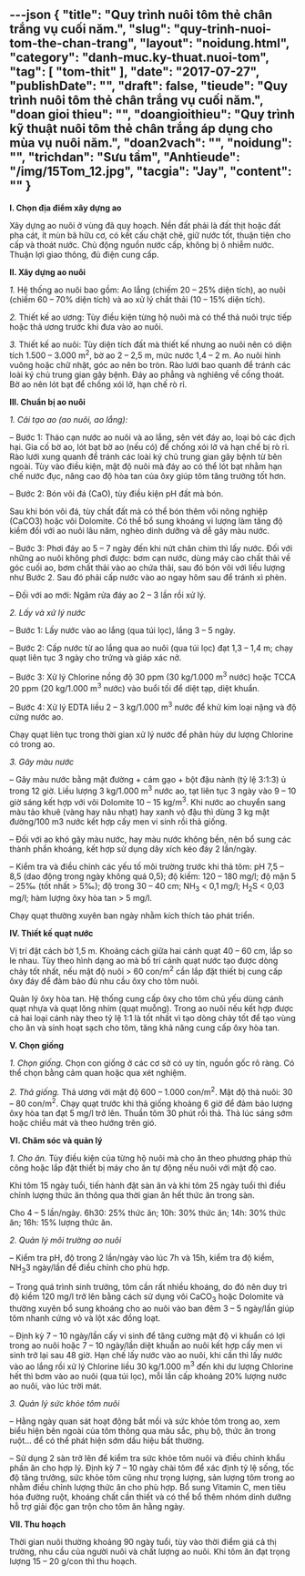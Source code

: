---json
{
    "title": "Quy trình  nuôi tôm thẻ chân trắng vụ cuối năm.",
    "slug": "quy-trinh-nuoi-tom-the-chan-trang",
    "layout": "noidung.html",
    "category": "danh-muc.ky-thuat.nuoi-tom",
    "tag": [
        "tom-thit"
    ],
    "date": "2017-07-27",
    "publishDate": "",
    "draft": false,
    "tieude": "Quy trình  nuôi tôm thẻ chân trắng vụ cuối năm.",
    "doan gioi thieu": "",
    "doangioithieu": "Quy trình kỹ thuật nuôi tôm thẻ chân trắng áp dụng cho mùa vụ nuôi năm.",
    "doan2vach": "",
    "noidung": "",
    "trichdan": "Sưu tầm",
    "Anhtieude": "/img/15Tom_12.jpg",
    "tacgia": "Jay",
    "__content__": ""
}
---
<p><span style="font-size:14px"><strong>I. Chọn địa điểm x&acirc;y dựng ao</strong></span></p>

<p><span style="font-size:14px">X&acirc;y dựng ao nu&ocirc;i ở v&ugrave;ng đ&atilde; quy hoạch. Nền đất phải l&agrave; đất thịt hoặc đất pha c&aacute;t, &iacute;t m&ugrave;n b&atilde; hữu cơ, c&oacute; kết cấu chặt chẽ, giữ nước tốt, thuận tiện cho cấp v&agrave; tho&aacute;t nước. Chủ động nguồn nước cấp, kh&ocirc;ng bị &ocirc; nhiễm nước. Thuận lợi giao th&ocirc;ng, đủ điện cung cấp.</span></p>

<p><span style="font-size:14px"><strong>II. X&acirc;y dựng ao nu&ocirc;i</strong></span></p>

<p><span style="font-size:14px"><em>1.</em>&nbsp;Hệ thống ao nu&ocirc;i bao gồm: Ao lắng (chiếm 20 &ndash; 25% diện t&iacute;ch), ao nu&ocirc;i (chiếm 60 &ndash; 70% diện t&iacute;ch) v&agrave; ao xử l&yacute; chất thải (10 &ndash; 15% diện t&iacute;ch).</span></p>

<p><span style="font-size:14px"><em>2.</em>&nbsp;Thiết kế ao ương: T&ugrave;y điều kiện từng hộ nu&ocirc;i m&agrave; c&oacute; thể thả nu&ocirc;i trực tiếp hoặc thả ương trước khi đưa v&agrave;o ao nu&ocirc;i.</span></p>

<p><span style="font-size:14px"><em>3.</em>&nbsp;Thiết kế ao nu&ocirc;i: T&ugrave;y diện t&iacute;ch đất m&agrave; thiết kế nhưng ao nu&ocirc;i n&ecirc;n c&oacute; diện t&iacute;ch 1.500 &ndash; 3.000 m<sup>2</sup>, bờ ao 2 &ndash; 2,5 m, mức nước 1,4 &ndash; 2 m. Ao nu&ocirc;i h&igrave;nh vu&ocirc;ng hoặc chữ nhật, g&oacute;c ao n&ecirc;n bo tr&ograve;n. R&agrave;o lưới bao quanh để tr&aacute;nh c&aacute;c lo&agrave;i k&yacute; chủ trung gian g&acirc;y bệnh. Đ&aacute;y ao phẳng v&agrave; nghi&ecirc;ng về cống tho&aacute;t. Bờ ao n&ecirc;n l&oacute;t bạt để chống x&oacute;i lở, hạn chế r&ograve; rỉ.</span></p>

<p><span style="font-size:14px"><strong>III. Chuẩn bị ao nu&ocirc;i</strong></span></p>

<p><span style="font-size:14px"><em>1. Cải tạo ao (ao nu&ocirc;i, ao lắng):</em></span></p>

<p><span style="font-size:14px">&ndash; Bước 1: Th&aacute;o cạn nước ao nu&ocirc;i v&agrave; ao lắng, s&ecirc;n v&eacute;t đ&aacute;y ao, loại bỏ c&aacute;c địch hại. Gia cố bờ ao, l&oacute;t bạt bờ ao (nếu c&oacute;) để chống x&oacute;i lở v&agrave; hạn chế bị r&ograve; rỉ. R&agrave;o lưới xung quanh để tr&aacute;nh c&aacute;c lo&agrave;i k&yacute; chủ trung gian g&acirc;y bệnh từ b&ecirc;n ngo&agrave;i. T&ugrave;y v&agrave;o điều kiện, mật độ nu&ocirc;i m&agrave; đ&aacute;y ao c&oacute; thể l&oacute;t bạt nhằm hạn chế nước đục, n&acirc;ng cao độ h&ograve;a tan của &ocirc;xy gi&uacute;p t&ocirc;m tăng trưởng tốt hơn.</span></p>

<p><span style="font-size:14px">&ndash; Bước 2: B&oacute;n v&ocirc;i đ&aacute; (CaO), t&ugrave;y điều kiện pH đất m&agrave; b&oacute;n.</span></p>

<p><span style="font-size:14px">Sau khi b&oacute;n v&ocirc;i đ&aacute;, t&ugrave;y chất đất m&agrave; c&oacute; thể b&oacute;n th&ecirc;m v&ocirc;i n&ocirc;ng nghiệp (CaCO3) hoặc v&ocirc;i Dolomite. C&oacute; thể bổ sung kho&aacute;ng vi lượng l&agrave;m tăng độ kiềm đối với ao nu&ocirc;i l&acirc;u năm, ngh&egrave;o dinh dưỡng v&agrave; dễ g&acirc;y m&agrave;u nước.</span></p>

<p><span style="font-size:14px">&ndash; Bước 3: Phơi đ&aacute;y ao 5 &ndash; 7 ng&agrave;y đến khi nứt ch&acirc;n chim th&igrave; lấy nước. Đối với những ao nu&ocirc;i kh&ocirc;ng phơi được: bơm cạn nước, d&ugrave;ng m&aacute;y c&agrave;o chất thải về g&oacute;c cuối ao, bơm chất thải v&agrave;o ao chứa thải, sau đ&oacute; b&oacute;n v&ocirc;i với liều lượng như Bước 2. Sau đ&oacute; phải cấp nước v&agrave;o ao ngay h&ocirc;m sau để tr&aacute;nh x&igrave; ph&egrave;n.</span></p>

<p><span style="font-size:14px">&ndash; Đối với ao mới: Ng&acirc;m rửa đ&aacute;y ao 2 &ndash; 3 lần rồi xử l&yacute;.</span></p>

<p><span style="font-size:14px"><em>2. Lấy v&agrave; xử l&yacute; nước</em></span></p>

<p><span style="font-size:14px">&ndash; Bước 1: Lấy nước v&agrave;o ao lắng (qua t&uacute;i lọc), lắng 3 &ndash; 5 ng&agrave;y.</span></p>

<p><span style="font-size:14px">&ndash; Bước 2: Cấp nước từ ao lắng qua ao nu&ocirc;i (qua t&uacute;i lọc) đạt 1,3 &ndash; 1,4 m; chạy quạt li&ecirc;n tục 3 ng&agrave;y cho trứng v&agrave; gi&aacute;p x&aacute;c nở.</span></p>

<p><span style="font-size:14px">&ndash; Bước 3: Xử l&yacute; Chlorine nồng độ 30 ppm (30 kg/1.000 m<sup>3</sup>&nbsp;nước) hoặc TCCA 20 ppm (20 kg/1.000 m<sup>3</sup>&nbsp;nước) v&agrave;o buổi tối để diệt tạp, diệt khuẩn.</span></p>

<p><span style="font-size:14px">&ndash; Bước 4: Xử l&yacute; EDTA liều 2 &ndash; 3 kg/1.000 m<sup>3</sup>&nbsp;nước để khử kim loại nặng v&agrave; độ cứng nước ao.</span></p>

<p><span style="font-size:14px">Chạy quạt li&ecirc;n tục trong thời gian xử l&yacute; nước để ph&acirc;n hủy dư lượng Chlorine c&oacute; trong ao.</span></p>

<p><span style="font-size:14px"><em>3. G&acirc;y m&agrave;u nước</em></span></p>

<p><span style="font-size:14px">&ndash; G&acirc;y m&agrave;u nước bằng mật đường + c&aacute;m gạo + bột đậu n&agrave;nh (tỷ lệ 3:1:3) ủ trong 12 giờ. Liều lượng 3 kg/1.000 m<sup>3</sup>&nbsp;nước ao, tạt li&ecirc;n tục 3 ng&agrave;y v&agrave;o 9 &ndash; 10 giờ s&aacute;ng kết hợp với v&ocirc;i Dolomite 10 &ndash; 15 kg/m<sup>3</sup>. Khi nước ao chuyển sang m&agrave;u tảo khu&ecirc; (v&agrave;ng hay n&acirc;u nhạt) hay xanh vỏ đậu th&igrave; d&ugrave;ng 3 kg mật đường/100 m3 nước kết hợp cấy men vi sinh rồi thả giống.</span></p>

<p><span style="font-size:14px">&ndash; Đối với ao kh&oacute; g&acirc;y m&agrave;u nước, hay m&agrave;u nước kh&ocirc;ng bền, n&ecirc;n bổ sung c&aacute;c th&agrave;nh phần kho&aacute;ng, kết hợp sử dụng d&acirc;y x&iacute;ch k&eacute;o đ&aacute;y 2 lần/ng&agrave;y.</span></p>

<p><span style="font-size:14px">&ndash; Kiểm tra v&agrave; điều chỉnh c&aacute;c yếu tố m&ocirc;i trường trước khi thả t&ocirc;m: pH 7,5 &ndash; 8,5 (dao động trong ng&agrave;y kh&ocirc;ng qu&aacute; 0,5); độ kiềm: 120 &ndash; 180 mg/l; độ mặn 5 &ndash; 25&permil; (tốt nhất &gt; 5&permil;); độ trong 30 &ndash; 40 cm; NH<sub>3</sub>&nbsp;&lt; 0,1 mg/l; H<sub>2</sub>S &lt; 0,03 mg/l; h&agrave;m lượng &ocirc;xy h&ograve;a tan &gt; 5 mg/l.</span></p>

<p><span style="font-size:14px">Chạy quạt thường xuy&ecirc;n ban ng&agrave;y nhằm k&iacute;ch th&iacute;ch tảo ph&aacute;t triển.</span></p>

<p><span style="font-size:14px"><strong>IV. Thiết kế quạt nước</strong></span></p>

<p><span style="font-size:14px">Vị tr&iacute; đặt c&aacute;ch bờ 1,5 m. Khoảng c&aacute;ch giữa hai c&aacute;nh quạt 40 &ndash; 60 cm, lắp so le nhau. T&ugrave;y theo h&igrave;nh dạng ao m&agrave; bố tr&iacute; c&aacute;nh quạt nước tạo được d&ograve;ng chảy tốt nhất, nếu mật độ nu&ocirc;i &gt; 60 con/m<sup>2</sup>&nbsp;cần lắp đặt thiết bị cung cấp &ocirc;xy đ&aacute;y để đảm bảo đủ nhu cầu &ocirc;xy cho t&ocirc;m nu&ocirc;i.</span></p>

<p><span style="font-size:14px">Quản l&yacute; &ocirc;xy h&ograve;a tan. Hệ thống cung cấp &ocirc;xy cho t&ocirc;m chủ yếu d&ugrave;ng c&aacute;nh quạt nhựa v&agrave; quạt l&ocirc;ng nh&iacute;m (quạt muỗng). Trong ao nu&ocirc;i nếu kết hợp được cả hai loại c&aacute;nh n&agrave;y theo tỷ lệ 1:1 l&agrave; tốt nhất v&igrave; tạo d&ograve;ng chảy tốt để tạo v&ugrave;ng cho ăn v&agrave; sinh hoạt sạch cho t&ocirc;m, tăng khả năng cung cấp &ocirc;xy h&ograve;a tan.</span></p>

<p><span style="font-size:14px"><strong>V. Chọn giống</strong></span></p>

<p><span style="font-size:14px"><em>1. Chọn giống.</em>&nbsp;Chọn con giống ở c&aacute;c cơ sở c&oacute; uy t&iacute;n, nguồn gốc r&otilde; r&agrave;ng. C&oacute; thể chọn bằng cảm quan hoặc qua x&eacute;t nghiệm.</span></p>

<p><span style="font-size:14px"><em>2. Thả giống.</em>&nbsp;Thả ương với mật độ 600 &ndash; 1.000 con/m<sup>2</sup>. Mật độ thả nu&ocirc;i: 30 &ndash; 80 con/m<sup>2</sup>. Chạy quạt trước khi thả giống khoảng 6 giờ để đảm bảo lượng &ocirc;xy h&ograve;a tan đạt 5 mg/l trở l&ecirc;n. Thuần t&ocirc;m 30 ph&uacute;t rồi thả. Thả l&uacute;c s&aacute;ng sớm hoặc chiều m&aacute;t v&agrave; theo hướng tr&ecirc;n gi&oacute;.</span></p>

<p><span style="font-size:14px"><strong>VI. Chăm s&oacute;c v&agrave; quản l&yacute;</strong></span></p>

<p><span style="font-size:14px"><em>1. Cho ăn.</em>&nbsp;T&ugrave;y điều kiện của từng hộ nu&ocirc;i m&agrave; cho ăn theo phương ph&aacute;p thủ c&ocirc;ng hoặc lắp đặt thiết bị m&aacute;y cho ăn tự động nếu nu&ocirc;i với mật độ cao.</span></p>

<p><span style="font-size:14px">Khi t&ocirc;m 15 ng&agrave;y tuổi, tiến h&agrave;nh đặt s&agrave;n ăn v&agrave; khi t&ocirc;m 25 ng&agrave;y tuổi th&igrave; điều chỉnh lượng thức ăn th&ocirc;ng qua thời gian ăn hết thức ăn trong s&agrave;n.</span></p>

<p><span style="font-size:14px">Cho 4 &ndash; 5 lần/ng&agrave;y. 6h30: 25% thức ăn; 10h: 30% thức ăn; 14h: 30% thức ăn; 16h: 15% lượng thức ăn.</span></p>

<p><span style="font-size:14px"><em>2. Quản l&yacute; m&ocirc;i trường ao nu&ocirc;i</em></span></p>

<p><span style="font-size:14px">&ndash; Kiểm tra pH, độ trong 2 lần/ng&agrave;y v&agrave;o l&uacute;c 7h v&agrave; 15h, kiểm tra độ kiềm, NH<sub>3</sub>3 ng&agrave;y/lần để điều chỉnh cho ph&ugrave; hợp.</span></p>

<p><span style="font-size:14px">&ndash; Trong qu&aacute; tr&igrave;nh sinh trưởng, t&ocirc;m cần rất nhiều kho&aacute;ng, do đ&oacute; n&ecirc;n duy tr&igrave; độ kiềm 120 mg/l trở l&ecirc;n bằng c&aacute;ch sử dụng v&ocirc;i CaCO<sub>3</sub>&nbsp;hoặc Dolomite v&agrave; thường xuy&ecirc;n bổ sung kho&aacute;ng cho ao nu&ocirc;i v&agrave;o ban đ&ecirc;m 3 &ndash; 5 ng&agrave;y/lần gi&uacute;p t&ocirc;m nhanh cứng vỏ v&agrave; lột x&aacute;c đồng loạt.</span></p>

<p><span style="font-size:14px">&ndash; Định kỳ 7 &ndash; 10 ng&agrave;y/lần cấy vi sinh để tăng cường mật độ vi khuẩn c&oacute; lợi trong ao nu&ocirc;i hoặc 7 &ndash; 10 ng&agrave;y/lần diệt khuẩn ao nu&ocirc;i kết hợp cấy men vi sinh trở lại sau 48 giờ. Hạn chế lấy nước v&agrave;o ao nu&ocirc;i, khi cần th&igrave; lấy nước v&agrave;o ao lắng rồi xử l&yacute; Chlorine liều 30 kg/1.000 m<sup>3</sup>&nbsp;đến khi dư lượng Chlorine hết th&igrave; bơm v&agrave;o ao nu&ocirc;i (qua t&uacute;i lọc), mỗi lần cấp khoảng 20% lượng nước ao nu&ocirc;i, v&agrave;o l&uacute;c trời m&aacute;t.</span></p>

<p><span style="font-size:14px"><em>3. Quản l&yacute; sức khỏe t&ocirc;m nu&ocirc;i</em></span></p>

<p><span style="font-size:14px">&ndash; Hằng ng&agrave;y quan s&aacute;t hoạt động bắt mồi v&agrave; sức khỏe t&ocirc;m trong ao, xem biểu hiện b&ecirc;n ngo&agrave;i của t&ocirc;m th&ocirc;ng qua m&agrave;u sắc, phụ bộ, thức ăn trong ruột&hellip; để c&oacute; thể ph&aacute;t hiện sớm dấu hiệu bất thường.</span></p>

<p><span style="font-size:14px">&ndash; Sử dụng 2 s&agrave;n trở l&ecirc;n để kiểm tra sức khỏe t&ocirc;m nu&ocirc;i v&agrave; điều chỉnh khẩu phần ăn cho hợp l&yacute;. Định kỳ 7 &ndash; 10 ng&agrave;y ch&agrave;i t&ocirc;m để x&aacute;c định tỷ lệ sống, tốc độ tăng trưởng, sức khỏe t&ocirc;m cũng như trọng lượng, sản lượng t&ocirc;m trong ao nhằm điều chỉnh lượng thức ăn cho ph&ugrave; hợp. Bổ sung Vitamin C, men ti&ecirc;u h&oacute;a đường ruột, kho&aacute;ng chất cần thiết v&agrave; c&oacute; thể bổ th&ecirc;m nh&oacute;m dinh dưỡng hỗ trợ giải độc gan trộn cho t&ocirc;m ăn hằng ng&agrave;y.</span></p>

<p><span style="font-size:14px"><strong>VII. Thu hoạch</strong></span></p>

<p><span style="font-size:14px">Thời gian nu&ocirc;i thường khoảng 90 ng&agrave;y tuổi, t&ugrave;y v&agrave;o thời điểm gi&aacute; cả thị trường, nhu cầu của người nu&ocirc;i v&agrave; chất lượng ao nu&ocirc;i. Khi t&ocirc;m ăn đạt trọng lượng 15 &ndash; 20 g/con th&igrave; thu hoạch.</span></p>
